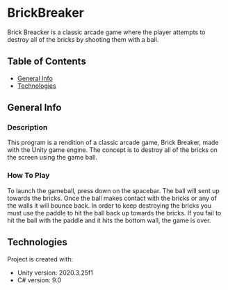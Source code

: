 # BrickBreaker
Brick Breacker is a classic arcade game where the player attempts
to destroy all of the bricks by shooting them with a ball.

## Table of Contents
* [General Info](#general-info)
* [Technologies](#technologies)

## General Info
### Description
This program is a rendition of a classic arcade game,
Brick Breaker, made with the Unity game engine. The concept
is to destroy all of the bricks on the screen using the
game ball.

### How To Play
To launch the gameball, press down on the spacebar. The ball
will sent up towards the bricks. Once the ball makes contact
with the bricks or any of the walls it will bounce back. In
order to keep destroying the bricks you must use the paddle
to hit the ball back up towards the bricks. If you fail to hit
the ball with the paddle and it hits the bottom wall, the game is
over.


## Technologies
Project is created with:
* Unity version: 2020.3.25f1  
* C# version: 9.0

